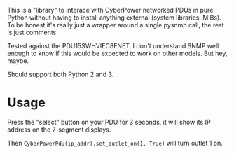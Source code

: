 This is a "library" to interace with CyberPower networked PDUs in pure Python
without having to install anything external (system libraries, MIBs). To be
honest it's really just a wrapper around a single pysnmp call, the rest is just
comments.

Tested against the PDU15SWHVIEC8FNET. I don't understand SNMP well enough to
know if this would be expected to work on other models. But hey, maybe.

Should support both Python 2 and 3.

# Usage

Press the "select" button on your PDU for 3 seconds, it will show its IP address
on the 7-segment displays.

Then `CyberPowerPdu(ip_addr).set_outlet_on(1, True)` will turn outlet 1 on.
